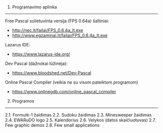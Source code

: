 
1. Programavimo aplinka
-----------------------
Free Pascal sulietuvinta versija (FPS 0.64a) šaltiniai:
 - http://nec.lt/failai/FPS_0.6.4a_lt.exe
 - http://www.egzaminai.lt/failai/FPS_0.6.4a_lt.exe

Lazarus IDE:
 - https://www.lazarus-ide.org/

Dev Pascal (dažnokai lūžinėja):
 - https://www.bloodshed.net/Dev-Pascal

Online Pascal Compiler (veikia ne su visom pateiktom programom)
 - https://www.onlinegdb.com/online_pascal_compiler


2. Programos
-----------------
 2.1. Formulė-1 žaidimas
 2.2. Sudoku žaidimas
 2.3. Minesweeper žaidimas
 2.4. EWARuDO logo
 2.5. Kalendorius
 2.6. Velykos (datos skaičiuotuvas)
 2.7. Few graphic demos
 2.8. Few small applications
 

